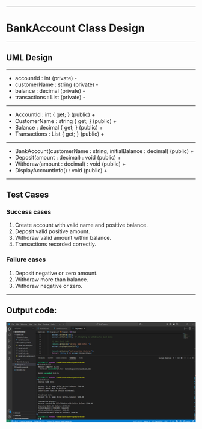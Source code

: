 ---------------------------------
# BankAccount Class Design
---------------------------------
## **UML Design**
---------------------------------
- accountId : int (private) -
- customerName : string (private) -
- balance : decimal (private) -
- transactions : List<string> (private) -
---------------------------------
+ AccountId : int { get; } (public) +
+ CustomerName : string { get; } (public) +
+ Balance : decimal { get; } (public) +
+ Transactions : List<string> { get; } (public) +
---------------------------------
+ BankAccount(customerName : string, initialBalance : decimal) (public) +
+ Deposit(amount : decimal) : void (public) +
+ Withdraw(amount : decimal) : void (public) +
+ DisplayAccountInfo() : void (public) +

------

## Test Cases

### **Success cases**
1. Create account with valid name and positive balance.
2. Deposit valid positive amount.
3. Withdraw valid amount within balance.
4. Transactions recorded correctly.

### **Failure cases**
1. Deposit negative or zero amount.
2. Withdraw more than balance.
3. Withdraw negative or zero.

------

## Output code:
![Screenshot](Screenshot_2025-09-24_202919.png)
